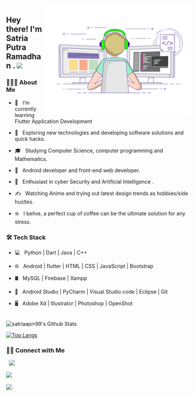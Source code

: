 <img align="right" alt="GIF" src="https://raw.githubusercontent.com/devSouvik/devSouvik/master/gif3.gif" width="400"/>

<h2 style="font-style:Oswald;"> Hey there! I'm Satria Putra Ramadhan . <img src="https://github.com/souvikguria98/souvikguria98/blob/master/Hi.gif" width="35"></h2>
                
          
<h3> 👨🏻‍💻 About Me </h3>
              
          
- 🔭 &nbsp; I’m currently learning Flutter Application Development
        
        
          
- 🤔 &nbsp; Exploring new technologies and developing software solutions and quick hacks.
        
        
          
- 🎓 &nbsp; Studying Computer Science, computer programming and Mathematics.
        
        
          
- 💼 &nbsp; Android developer and front-end web developer.
        
        
          
- 🌱 &nbsp; Enthusiast in cyber Security and Artificial Intelligence .
        
        
          
- ✍️ &nbsp; Watching Anime and trying out latest design trends as hobbies/side hustles.
        
        
          
- ☕ &nbsp; I belive, a perfect cup of coffee can be the ultimate solution for any stress. 
        
     
        
          
<h3>🛠 Tech Stack</h3>
        
     
          
- 💻 &nbsp; Python | Dart | Java | C++  
        
        
          
- 🌐 &nbsp; Android | flutter | HTML | CSS | JavaScript | Bootstrap 
        
        
          
- 🛢 &nbsp; MySQL | Firebase | Xampp
        
        
          
- 🔧 &nbsp; Android Studio | PyCharm | Visual Studio code | Eclipse | Git
        
        
          
- 🖥 &nbsp; Adobe Xd | Illustrator | Photoshop | OpenShot
        
   
<br>
            
          
<img align="center" src="https://github-readme-stats.vercel.app/api?username=satriaaprr99&include_all_commits=true&count_private=true&show_icons=true&line_height=20&title_color=7A7ADB&icon_color=2234AE&text_color=D3D3D3&bg_color=0,000000,130F40" alt="satriaaprr99's Github Stats">
              
        
          
</br>
             
          
[![Top Langs](https://github-readme-stats.vercel.app/api/top-langs/?username=satriaaprr99&layout=compact&text_color=daf7dc&bg_color=151515)](https://github.com/satriaaprr99/github-readme-stats)
              
        
          
<h3> 🤝🏻 Connect with Me </h3>        
          
        
&nbsp; <a href="https://www.instagram.com/satriaaprr/" target="_blank" rel="noopener noreferrer"><img src="https://img.icons8.com/doodle/100/000000/instagram--v1.png" width="50" /></a>  
        
<a href="https://www.linkedin.com/in/satriaputra-ramadhan-a95a331b4/" target="_blank" rel="noopener noreferrer"><img src="https://img.icons8.com/doodle/100/000000/linkedin--v2.png" width="50"/></a>
        
<a href="mailto:satriaaprr99@gmail.com" target="_blank" rel="noopener noreferrer"><img src="https://img.icons8.com/doodle/100/000000/gmail-new.png" width="50"/></a>
        
     
